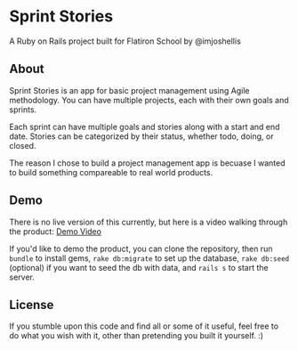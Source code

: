 # Sprint Stories

A Ruby on Rails project built for Flatiron School by @imjoshellis

## About

Sprint Stories is an app for basic project management using Agile methodology. You can have multiple projects, each with their own goals and sprints.

Each sprint can have multiple goals and stories along with a start and end date. Stories can be categorized by their status, whether todo, doing, or closed.

The reason I chose to build a project management app is becuase I wanted to build something compareable to real world products.

## Demo

There is no live version of this currently, but here is a video walking through the product: [Demo Video](https://www.loom.com/share/c66cacd021344463a63ae1c99df48fb9)

If you'd like to demo the product, you can clone the repository, then run `bundle` to install gems, `rake db:migrate` to set up the database, `rake db:seed` (optional) if you want to seed the db with data, and `rails s` to start the server.

## License

If you stumble upon this code and find all or some of it useful, feel free to do what you wish with it, other than pretending you built it yourself. :)
